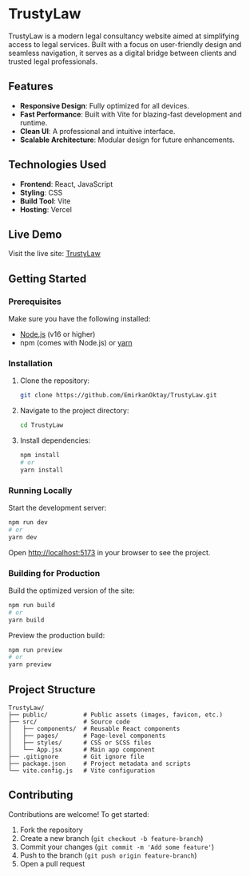 # TrustyLaw


TrustyLaw is a modern legal consultancy website aimed at simplifying access to legal services. Built with a focus on user-friendly design and seamless navigation, it serves as a digital bridge between clients and trusted legal professionals.

## Features

- **Responsive Design**: Fully optimized for all devices.
- **Fast Performance**: Built with Vite for blazing-fast development and runtime.
- **Clean UI**: A professional and intuitive interface.
- **Scalable Architecture**: Modular design for future enhancements.

## Technologies Used

- **Frontend**: React, JavaScript
- **Styling**: CSS
- **Build Tool**: Vite
- **Hosting**: Vercel

## Live Demo

Visit the live site: [TrustyLaw](https://trusty-law.vercel.app)

## Getting Started

### Prerequisites

Make sure you have the following installed:
- [Node.js](https://nodejs.org/) (v16 or higher)
- npm (comes with Node.js) or [yarn](https://yarnpkg.com/)

### Installation

1. Clone the repository:
   ```bash
   git clone https://github.com/EmirkanOktay/TrustyLaw.git
   ```

2. Navigate to the project directory:
   ```bash
   cd TrustyLaw
   ```

3. Install dependencies:
   ```bash
   npm install
   # or
   yarn install
   ```

### Running Locally

Start the development server:
```bash
npm run dev
# or
yarn dev
```

Open [http://localhost:5173](http://localhost:5173) in your browser to see the project.

### Building for Production

Build the optimized version of the site:
```bash
npm run build
# or
yarn build
```

Preview the production build:
```bash
npm run preview
# or
yarn preview
```

## Project Structure

```plaintext
TrustyLaw/
├── public/          # Public assets (images, favicon, etc.)
├── src/             # Source code
│   ├── components/  # Reusable React components
│   ├── pages/       # Page-level components
│   ├── styles/      # CSS or SCSS files
│   └── App.jsx      # Main app component
├── .gitignore       # Git ignore file
├── package.json     # Project metadata and scripts
└── vite.config.js   # Vite configuration
```

## Contributing

Contributions are welcome! To get started:

1. Fork the repository
2. Create a new branch (`git checkout -b feature-branch`)
3. Commit your changes (`git commit -m 'Add some feature'`)
4. Push to the branch (`git push origin feature-branch`)
5. Open a pull request



